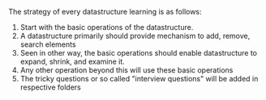 The strategy of every datastructure learning is as follows:


1. Start with the basic operations of the datastructure.
2. A datastructure primarily should provide mechanism to add, remove, search elements
3. Seen in other way, the basic operations should enable datastructure to expand, shrink, and examine it.
4. Any other operation beyond this will use these basic operations
5. The tricky questions or so called "interview questions" will be added in respective folders
